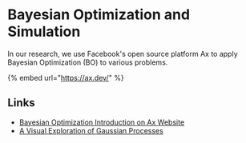 # Bayesian Optimization and Simulation

In our research, we use Facebook's open source platform Ax to apply Bayesian Optimization \(BO\) to various problems.

{% embed url="https://ax.dev/" %}

## Links

* [Bayesian Optimization Introduction on Ax Website](https://ax.dev/docs/bayesopt)
* [A Visual Exploration of Gaussian Processes](https://distill.pub/2019/visual-exploration-gaussian-processes)

